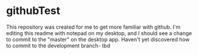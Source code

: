 # githubTest

This repository was created for me to get more familiar with github. I'm editing this readme with notepad on my desktop, and I should see a change to commit to the "master" on the desktop app.
Haven't yet discovered how to commit to the development branch- tbd